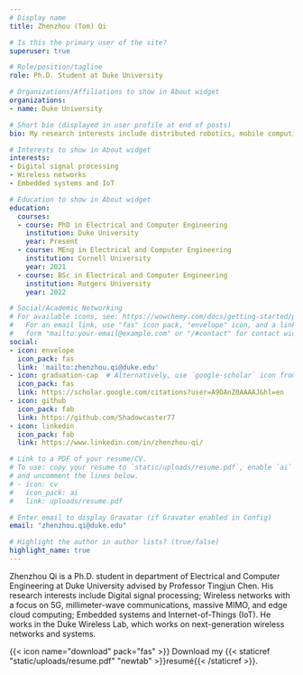```yaml
---
# Display name
title: Zhenzhou (Tom) Qi

# Is this the primary user of the site?
superuser: true

# Role/position/tagline
role: Ph.D. Student at Duke University

# Organizations/Affiliations to show in About widget
organizations:
- name: Duke University

# Short bio (displayed in user profile at end of posts)
bio: My research interests include distributed robotics, mobile computing and programmable matter.

# Interests to show in About widget
interests:
- Digital signal processing
- Wireless networks 
- Embedded systems and IoT

# Education to show in About widget
education:
  courses:
  - course: PhD in Electrical and Computer Engineering
    institution: Duke University
    year: Present
  - course: MEng in Electrical and Computer Engineering
    institution: Cornell University
    year: 2021
  - course: BSc in Electrical and Computer Engineering
    institution: Rutgers University
    year: 2022

# Social/Academic Networking
# For available icons, see: https://wowchemy.com/docs/getting-started/page-builder/#icons
#   For an email link, use "fas" icon pack, "envelope" icon, and a link in the
#   form "mailto:your-email@example.com" or "/#contact" for contact widget.
social:
- icon: envelope
  icon_pack: fas
  link: 'mailto:zhenzhou.qi@duke.edu'
- icon: graduation-cap  # Alternatively, use `google-scholar` icon from `ai` icon pack
  icon_pack: fas
  link: https://scholar.google.com/citations?user=A9OAnZ0AAAAJ&hl=en
- icon: github
  icon_pack: fab
  link: https://github.com/Shadowcaster77
- icon: linkedin
  icon_pack: fab
  link: https://www.linkedin.com/in/zhenzhou-qi/

# Link to a PDF of your resume/CV.
# To use: copy your resume to `static/uploads/resume.pdf`, enable `ai` icons in `params.toml`, 
# and uncomment the lines below.
# - icon: cv
#   icon_pack: ai
#   link: uploads/resume.pdf

# Enter email to display Gravatar (if Gravatar enabled in Config)
email: "zhenzhou.qi@duke.edu"

# Highlight the author in author lists? (true/false)
highlight_name: true
---
```


Zhenzhou Qi is a Ph.D. student in department of Electrical and Computer Engineering at Duke University advised by Professor Tingjun Chen. His research interests include Digital signal processing; Wireless networks with a focus on 5G, millimeter-wave communications, massive MIMO, and edge cloud computing; Embedded systems and Internet-of-Things (IoT). He works in the Duke Wireless Lab, which works on next-generation wireless networks and systems.

{{< icon name="download" pack="fas" >}} Download my {{< staticref "static/uploads/resume.pdf" "newtab" >}}resumé{{< /staticref >}}.
